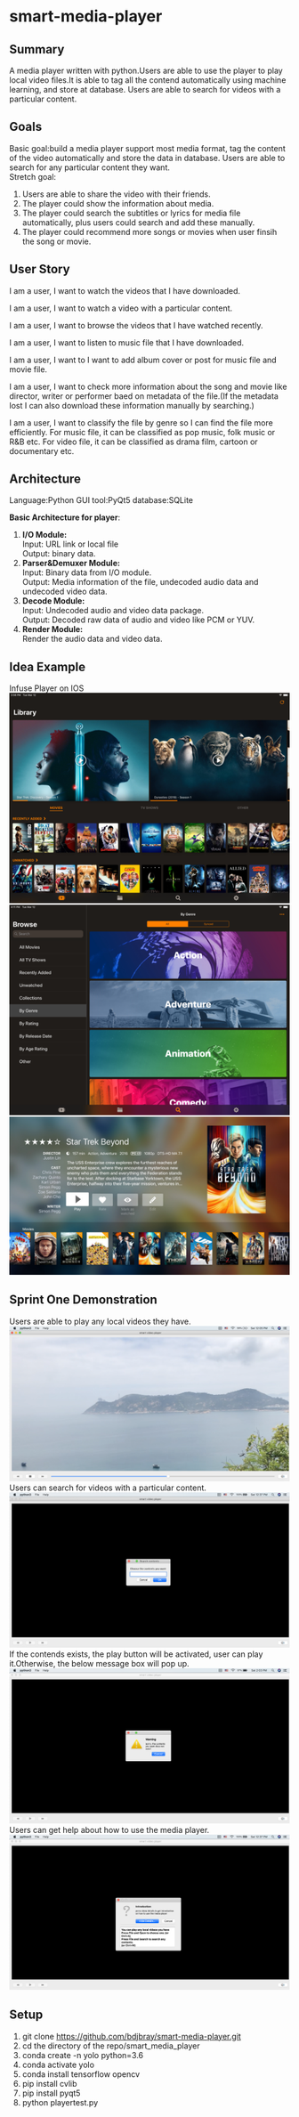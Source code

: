 # smart-media-player

## Summary
A media player written with python.Users are able to use the player to play local video files.It is able to tag all the contend automatically using machine learning, and store at database. Users are able to search for videos with a particular content.

## Goals
Basic goal:build a media player support most media format, tag the content of the video automatically and store the data in database. Users are able to search for any particular content they want.</br>
Stretch goal:
1. Users are able to share the video with their friends.
2. The player could show the information about media.
3. The player could search the subtitles or lyrics for media file automatically, plus users could search and add these manually.
4. The player could recommend more songs or movies when user finsih the song or movie. 
## User Story
I am a user, I want to watch the videos that I have downloaded.</br>

I am a user, I want to watch a video with a particular content.</br>

I am a user, I want to browse the videos that I have watched recently.</br>

I am a user, I want to listen to music file that I have downloaded.</br>

I am a user, I want to I want to add album cover or post for music file and movie file.</br>

I am a user, I want to check more information about the song and movie like director, writer or performer baed on metadata of the file.(If the metadata lost I can also download these information manually by searching.)</br>

I am a user, I want to classify the file by genre so I can find the file more efficiently. For music file, it can be classified as pop music, folk music or R&B etc. For video file, it can be classified as drama film, cartoon or documentary etc.</br>

## Architecture 
Language:Python GUI tool:PyQt5 database:SQLite

**Basic Architecture for player**:</br>
1. **I/O Module:** </br>
Input: URL link or local file </br>
Output: binary data.
2. **Parser&Demuxer Module:** </br>
Input: Binary data from I/O module.</br>
Output: Media information of the file, undecoded audio data and undecoded video data.
3. **Decode Module:**</br>
Input: Undecoded audio and video data package.</br>
Output: Decoded raw data of audio and video like PCM or YUV.
4. **Render Module:**</br>
Render the audio data and video data.

## Idea Example
Infuse Player on IOS</br>
![image](https://github.com/bdjbray/smart-media-player/blob/master/Images/552x414bb%20(1).png)
![image](https://github.com/bdjbray/smart-media-player/blob/master/Images/552x414bb.png)
![image](https://github.com/bdjbray/smart-media-player/blob/master/Images/infuse-5-apple-tv-title-detail-100708786-orig.jpg)


## Sprint One Demonstration
Users are able to play any local videos they have.
![image](https://github.com/bdjbray/smart-media-player/blob/master/Images/Screen%20Shot%202020-04-04%20at%2012.05.53%20PM.png)
Users can search for videos with a particular content.
![image](https://github.com/bdjbray/smart-media-player/blob/master/Images/Screen%20Shot%202020-04-04%20at%2012.37.47%20PM.png)
If the contends exists, the play button will be activated, user can play it.Otherwise, the below message box will pop up.
![image](https://github.com/bdjbray/smart-media-player/blob/master/Images/Screen%20Shot%202020-04-04%20at%202.03.33%20PM.png)
Users can get help about how to use the media player.
![image](https://github.com/bdjbray/smart-media-player/blob/master/Images/Screen%20Shot%202020-04-04%20at%2012.37.33%20PM.png)

## Setup
1. git clone https://github.com/bdjbray/smart-media-player.git  
2. cd the directory of the repo/smart_media_player  
3. conda create -n yolo python=3.6  
4. conda activate yolo  
5. conda install tensorflow opencv  
6. pip install cvlib  
7. pip install pyqt5  
8. python playertest.py

